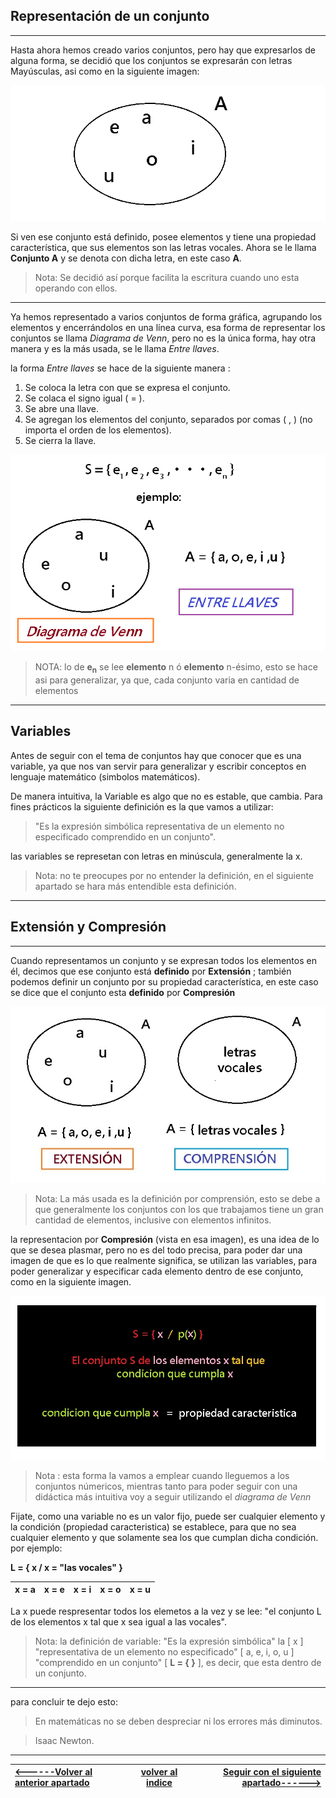 ## **Representación de un conjunto**
___
Hasta ahora hemos creado varios conjuntos, pero hay que expresarlos de alguna forma, se decidió que los conjuntos se expresarán con letras Mayúsculas, asi como en la siguiente imagen: 

![imagen](/imagenes/imagen5.jpg)

Si ven ese conjunto está definido, posee elementos y tiene una propiedad característica, que sus elementos son las letras vocales. Ahora se le llama **Conjunto A** y se denota con dicha letra, en este caso **A**.

>Nota: Se decidió así porque facilita la escritura cuando uno esta operando con ellos.
---
Ya hemos representado a varios conjuntos de forma gráfica, agrupando los elementos y encerrándolos en una línea curva, esa forma de representar los conjuntos se llama *Diagrama de Venn*, pero no es la única forma, hay otra manera y es la más usada, se le llama *Entre llaves*.

la forma *Entre llaves* se hace de la siguiente manera :

1. Se coloca la letra con que se expresa el conjunto.
2. Se colaca el signo igual ( = ).
3. Se abre una llave.
4. Se agregan los elementos del conjunto, separados por comas ( , ) (no importa el orden de los elementos).
5. Se cierra la llave.

![](/imagenes/imagen6.jpg)
>NOTA: lo de **e**<sub>**n**</sub> se lee **elemento** n ó **elemento** n-ésimo, esto se hace asi para generalizar, ya que, cada conjunto varia en cantidad de elementos
___

## **Variables**  
Antes de seguir con el tema de conjuntos hay que conocer que es una variable, ya que nos van servir para generalizar y escribir conceptos en lenguaje matemático (simbolos matemáticos).

De manera intuitiva, la Variable es algo que no es estable, que cambia. Para fines prácticos la siguiente definición es la que vamos a utilizar: 
  
  >"Es la expresión simbólica representativa de un elemento no especificado comprendido en un conjunto".

las variables se represetan con letras en minúscula, generalmente la x.

>Nota: no te preocupes por no entender la definición, en el siguiente apartado se hara más entendible esta definición. 
___

## **Extensión y Compresión** 
---
Cuando representamos un conjunto y se expresan todos los elementos en él, decimos que ese conjunto está **definido** por **Extensión** ; también podemos definir un conjunto por su propiedad característica, en este caso se dice que el conjunto esta **definido** por **Compresión**

![](/imagenes/imagen7.jpg)

> Nota: La más usada es la definición por comprensión, esto se debe a que generalmente los conjuntos con los que trabajamos tiene un gran cantidad de elementos, inclusive con elementos infinitos. 

la representacion por **Compresión** (vista en esa imagen), es una idea de lo que se desea plasmar, pero no es del todo precisa, para poder dar una imagen de que es lo que realmente significa, se utilizan las variables, para poder generalizar y especificar cada elemento dentro de ese conjunto, como en la siguiente imagen.

![](/imagenes/imagen7.1.jpg)

> Nota : esta forma la vamos a emplear cuando lleguemos a los conjuntos númericos, mientras tanto para poder seguir con una didáctica más intuitiva voy a seguir utilizando el *diagrama de Venn*

Fijate, como una variable no es un valor fijo, puede ser cualquier elemento y la condición (propiedad caracteristica) se establece, para que no sea cualquier elemento y que solamente sea los que cumplan dicha condición. por ejemplo:

**L = { x / x = "las vocales" }**

|x = a|x = e|x = i|x = o|x = u|
|-----|-----|-----|-----|-----|

La x puede respresentar todos los elemetos a la vez y se lee: "el conjunto L de los elementos x tal que x sea igual a las vocales".

> Nota: la definición de variable: "Es la expresión simbólica" la [ x ] "representativa de un elemento no especificado" [ a, e, i, o, u ] "comprendido en un conjunto" [ **L = {  }** ], es decir, que esta dentro de un conjunto.
___
para concluir te dejo esto: 

>En matemáticas no se deben despreciar ni los errores más diminutos.

>Isaac Newton.
___
| [<------Volver al anterior apartado ](/Documentos/1.Definición/README.md)| [volver al indice](/README.md)|[Seguir con el siguiente apartado------>](/Documentos/3.Relación/README.md)|
|:-|:-:|-:|

